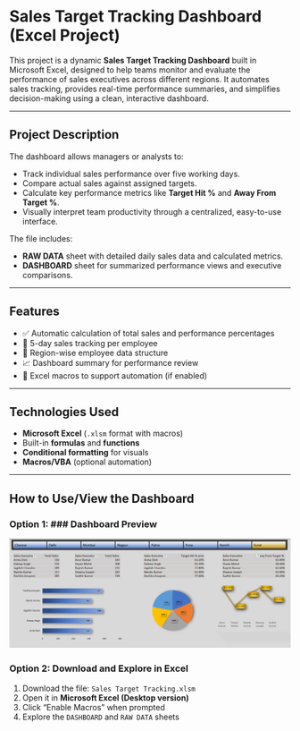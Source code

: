 #  Sales Target Tracking Dashboard (Excel Project)

This project is a dynamic **Sales Target Tracking Dashboard** built in Microsoft Excel, designed to help teams monitor and evaluate the performance of sales executives across different regions. It automates sales tracking, provides real-time performance summaries, and simplifies decision-making using a clean, interactive dashboard.

---

##  Project Description

The dashboard allows managers or analysts to:
- Track individual sales performance over five working days.
- Compare actual sales against assigned targets.
- Calculate key performance metrics like **Target Hit %** and **Away From Target %**.
- Visually interpret team productivity through a centralized, easy-to-use interface.

The file includes:
- **RAW DATA** sheet with detailed daily sales data and calculated metrics.
- **DASHBOARD** sheet for summarized performance views and executive comparisons.

---

##  Features

- ✅ Automatic calculation of total sales and performance percentages  
- 📅 5-day sales tracking per employee  
- 📍 Region-wise employee data structure  
- 📈 Dashboard summary for performance review  
- 🔁 Excel macros to support automation (if enabled)  

---

##  Technologies Used

- **Microsoft Excel** (`.xlsm` format with macros)  
- Built-in **formulas** and **functions**  
- **Conditional formatting** for visuals  
- **Macros/VBA** (optional automation)

---

##  How to Use/View the Dashboard

### Option 1: ### Dashboard Preview
![Dashboard Preview](dashboard.jpg)

### Option 2: Download and Explore in Excel  
1. Download the file: `Sales Target Tracking.xlsm`
2. Open it in **Microsoft Excel (Desktop version)**
3. Click “Enable Macros” when prompted
4. Explore the `DASHBOARD` and `RAW DATA` sheets
